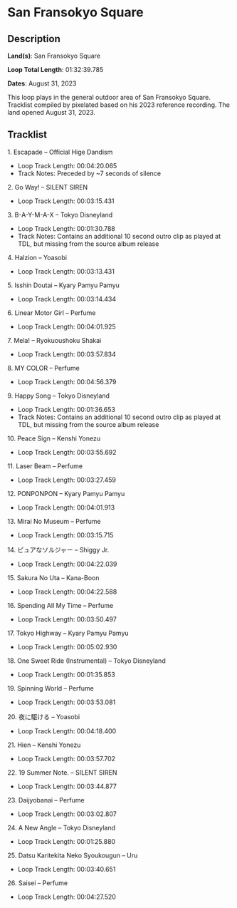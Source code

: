 # San Fransokyo Square

## Description

**Land(s)**: San Fransokyo Square

**Loop Total Length**: 01:32:39.785

**Dates**: August 31, 2023

This loop plays in the general outdoor area of San Fransokyo Square. Tracklist compiled by pixelated based on his 2023 reference recording. The land opened August 31, 2023.

## Tracklist

1\. Escapade – Official Hige Dandism

- Loop Track Length: 00:04:20.065
- Track Notes: Preceded by ~7 seconds of silence

2\. Go Way! – SILENT SIREN

- Loop Track Length: 00:03:15.431

3\. B-A-Y-M-A-X – Tokyo Disneyland

- Loop Track Length: 00:01:30.788
- Track Notes: Contains an additional 10 second outro clip as played at TDL, but missing from the source album release

4\. Halzion – Yoasobi

- Loop Track Length: 00:03:13.431

5\. Isshin Doutai – Kyary Pamyu Pamyu

- Loop Track Length: 00:03:14.434

6\. Linear Motor Girl – Perfume

- Loop Track Length: 00:04:01.925

7\. Mela! – Ryokuoushoku Shakai

- Loop Track Length: 00:03:57.834

8\. MY COLOR – Perfume

- Loop Track Length: 00:04:56.379

9\. Happy Song – Tokyo Disneyland

- Loop Track Length: 00:01:36.653
- Track Notes: Contains an additional 10 second outro clip as played at TDL, but missing from the source album release

10\. Peace Sign – Kenshi Yonezu

- Loop Track Length: 00:03:55.692

11\. Laser Beam – Perfume

- Loop Track Length: 00:03:27.459

12\. PONPONPON – Kyary Pamyu Pamyu

- Loop Track Length: 00:04:01.913

13\. Mirai No Museum – Perfume

- Loop Track Length: 00:03:15.715

14\. ピュアなソルジャー – Shiggy Jr.

- Loop Track Length: 00:04:22.039

15\. Sakura No Uta – Kana-Boon

- Loop Track Length: 00:04:22.588

16\. Spending All My Time – Perfume

- Loop Track Length: 00:03:50.497

17\. Tokyo Highway – Kyary Pamyu Pamyu

- Loop Track Length: 00:05:02.930

18\. One Sweet Ride (Instrumental) – Tokyo Disneyland

- Loop Track Length: 00:01:35.853

19\. Spinning World – Perfume

- Loop Track Length: 00:03:53.081

20\. 夜に駆ける – Yoasobi

- Loop Track Length: 00:04:18.400

21\. Hien – Kenshi Yonezu

- Loop Track Length: 00:03:57.702

22\. 19 Summer Note. – SILENT SIREN

- Loop Track Length: 00:03:44.877

23\. Daijyobanai – Perfume

- Loop Track Length: 00:03:02.807

24\. A New Angle – Tokyo Disneyland

- Loop Track Length: 00:01:25.880

25\. Datsu Karitekita Neko Syoukougun – Uru

- Loop Track Length: 00:03:40.651

26\. Saisei – Perfume

- Loop Track Length: 00:04:27.520
